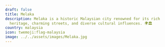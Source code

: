 ```yaml
---
draft: false
title: Melaka
description: Melaka is a historic Malaysian city renowned for its rich colonial
  heritage, charming streets, and diverse cultural influences. 🌍🏛️
country: malaysia
icon: twemoji:flag-malaysia
image: ../../assets/images/Melaka.jpg
---
```

